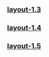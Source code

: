 ### [layout-1.3](https://lavsora.github.io/layout-services-1.3/ "1.3") ###
### [layout-1.4](https://lavsora.github.io/layout-services-1.3/menu.html "1.4") ###
### [layout-1.5](https://lavsora.github.io/layout-services-1.3/slider.html "1.5") ###
